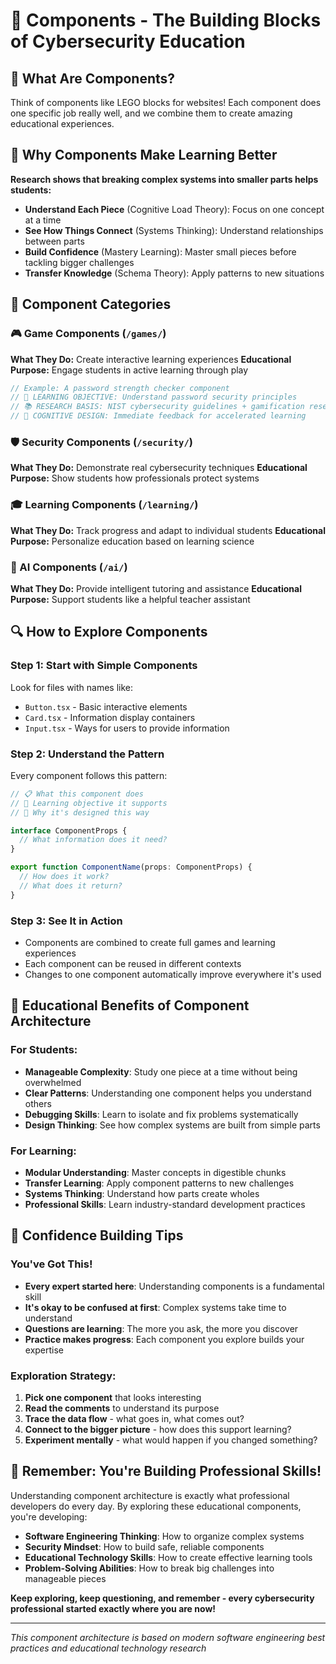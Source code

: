 # 🧩 Components - The Building Blocks of Cybersecurity Education

## 🎯 What Are Components?

Think of components like LEGO blocks for websites! Each component does one specific job really well, and we combine them to create amazing educational experiences.

## 🧠 Why Components Make Learning Better

**Research shows that breaking complex systems into smaller parts helps students:**
- **Understand Each Piece** (Cognitive Load Theory): Focus on one concept at a time
- **See How Things Connect** (Systems Thinking): Understand relationships between parts  
- **Build Confidence** (Mastery Learning): Master small pieces before tackling bigger challenges
- **Transfer Knowledge** (Schema Theory): Apply patterns to new situations

## 📁 Component Categories

### 🎮 Game Components (`/games/`)
**What They Do:** Create interactive learning experiences
**Educational Purpose:** Engage students in active learning through play

```typescript
// Example: A password strength checker component
// 🎯 LEARNING OBJECTIVE: Understand password security principles
// 📚 RESEARCH BASIS: NIST cybersecurity guidelines + gamification research
// 🧠 COGNITIVE DESIGN: Immediate feedback for accelerated learning
```

### 🛡️ Security Components (`/security/`)
**What They Do:** Demonstrate real cybersecurity techniques
**Educational Purpose:** Show students how professionals protect systems

### 🎓 Learning Components (`/learning/`)
**What They Do:** Track progress and adapt to individual students
**Educational Purpose:** Personalize education based on learning science

### 🤖 AI Components (`/ai/`)
**What They Do:** Provide intelligent tutoring and assistance
**Educational Purpose:** Support students like a helpful teacher assistant

## 🔍 How to Explore Components

### Step 1: Start with Simple Components
Look for files with names like:
- `Button.tsx` - Basic interactive elements
- `Card.tsx` - Information display containers
- `Input.tsx` - Ways for users to provide information

### Step 2: Understand the Pattern
Every component follows this pattern:
```typescript
// 📋 What this component does
// 🎯 Learning objective it supports
// 🧠 Why it's designed this way

interface ComponentProps {
  // What information does it need?
}

export function ComponentName(props: ComponentProps) {
  // How does it work?
  // What does it return?
}
```

### Step 3: See It in Action
- Components are combined to create full games and learning experiences
- Each component can be reused in different contexts
- Changes to one component automatically improve everywhere it's used

## 🎯 Educational Benefits of Component Architecture

### For Students:
- **Manageable Complexity**: Study one piece at a time without being overwhelmed
- **Clear Patterns**: Understanding one component helps you understand others
- **Debugging Skills**: Learn to isolate and fix problems systematically
- **Design Thinking**: See how complex systems are built from simple parts

### For Learning:
- **Modular Understanding**: Master concepts in digestible chunks
- **Transfer Learning**: Apply component patterns to new challenges
- **Systems Thinking**: Understand how parts create wholes
- **Professional Skills**: Learn industry-standard development practices

## 🚀 Confidence Building Tips

### You've Got This!
- **Every expert started here**: Understanding components is a fundamental skill
- **It's okay to be confused at first**: Complex systems take time to understand
- **Questions are learning**: The more you ask, the more you discover
- **Practice makes progress**: Each component you explore builds your expertise

### Exploration Strategy:
1. **Pick one component** that looks interesting
2. **Read the comments** to understand its purpose
3. **Trace the data flow** - what goes in, what comes out?
4. **Connect to the bigger picture** - how does this support learning?
5. **Experiment mentally** - what would happen if you changed something?

## 🎪 Remember: You're Building Professional Skills!

Understanding component architecture is exactly what professional developers do every day. By exploring these educational components, you're developing:

- **Software Engineering Thinking**: How to organize complex systems
- **Security Mindset**: How to build safe, reliable components
- **Educational Technology Skills**: How to create effective learning tools
- **Problem-Solving Abilities**: How to break big challenges into manageable pieces

**Keep exploring, keep questioning, and remember - every cybersecurity professional started exactly where you are now!**

---
*This component architecture is based on modern software engineering best practices and educational technology research*
